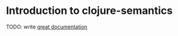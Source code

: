 # Introduction to clojure-semantics

TODO: write [great documentation](http://jacobian.org/writing/what-to-write/)
